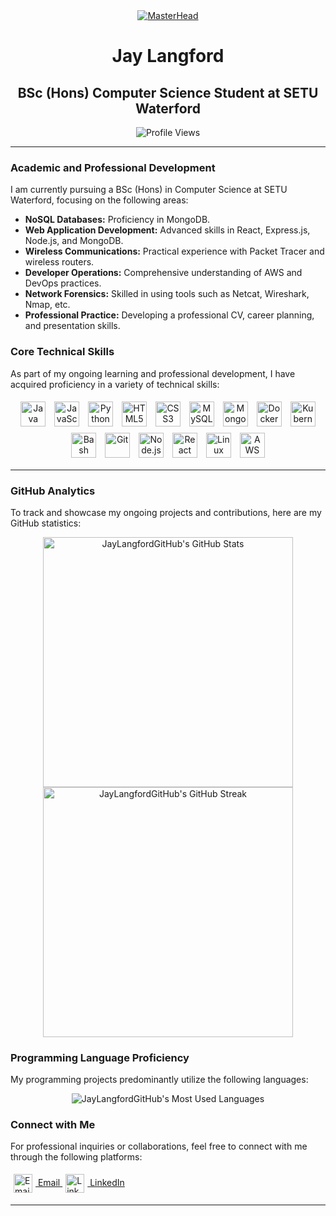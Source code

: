 <div align="center">
    <a href="https://github.com/JayLangfordGitHub">
        <img src="https://user-images.githubusercontent.com/67194519/173735367-b75edb3b-61ec-4323-a10f-5d98e1d7b97a.gif" alt="MasterHead">
    </a>
</div>

<h1 align="center">Jay Langford</h1>
<h2 align="center">BSc (Hons) Computer Science Student at SETU Waterford</h2>

<p align="center">
    <img src="https://komarev.com/ghpvc/?username=JayLangfordGitHub&label=Profile%20views&color=0e75b6&style=flat-square" alt="Profile Views">
</p>

---

### Academic and Professional Development
I am currently pursuing a BSc (Hons) in Computer Science at SETU Waterford, focusing on the following areas:
- **NoSQL Databases:** Proficiency in MongoDB.
- **Web Application Development:** Advanced skills in React, Express.js, Node.js, and MongoDB.
- **Wireless Communications:** Practical experience with Packet Tracer and wireless routers.
- **Developer Operations:** Comprehensive understanding of AWS and DevOps practices.
- **Network Forensics:** Skilled in using tools such as Netcat, Wireshark, Nmap, etc.
- **Professional Practice:** Developing a professional CV, career planning, and presentation skills.

### Core Technical Skills
As part of my ongoing learning and professional development, I have acquired proficiency in a variety of technical skills:

<div align="center">
    <!-- Icons of technical skills -->
    <img src="https://cdn.jsdelivr.net/gh/devicons/devicon/icons/java/java-original.svg" alt="Java" width="40" height="40" style="padding:5px;"/>
    <img src="https://cdn.jsdelivr.net/gh/devicons/devicon/icons/javascript/javascript-original.svg" alt="JavaScript" width="40" height="40" style="padding:5px;"/>
    <img src="https://cdn.jsdelivr.net/gh/devicons/devicon/icons/python/python-original.svg" alt="Python" width="40" height="40" style="padding:5px;"/>
    <img src="https://cdn.jsdelivr.net/gh/devicons/devicon/icons/html5/html5-original-wordmark.svg" alt="HTML5" width="40" height="40" style="padding:5px;"/>
    <img src="https://cdn.jsdelivr.net/gh/devicons/devicon/icons/css3/css3-original-wordmark.svg" alt="CSS3" width="40" height="40" style="padding:5px;"/>
    <img src="https://cdn.jsdelivr.net/gh/devicons/devicon/icons/mysql/mysql-original-wordmark.svg" alt="MySQL" width="40" height="40" style="padding:5px;"/>
    <img src="https://cdn.jsdelivr.net/gh/devicons/devicon/icons/mongodb/mongodb-original-wordmark.svg" alt="MongoDB" width="40" height="40" style="padding:5px;"/>
    <img src="https://cdn.jsdelivr.net/gh/devicons/devicon/icons/docker/docker-original-wordmark.svg" alt="Docker" width="40" height="40" style="padding:5px;"/>
    <img src="https://cdn.jsdelivr.net/gh/devicons/devicon/icons/kubernetes/kubernetes-plain-wordmark.svg" alt="Kubernetes" width="40" height="40" style="padding:5px;"/>
    <img src="https://cdn.jsdelivr.net/gh/devicons/devicon/icons/bash/bash-original.svg" alt="Bash" width="40" height="40" style="padding:5px;"/>
    <img src="https://cdn.jsdelivr.net/gh/devicons/devicon/icons/git/git-original-wordmark.svg" alt="Git" width="40" height="40" style="padding:5px;"/>
    <img src="https://cdn.jsdelivr.net/gh/devicons/devicon/icons/nodejs/nodejs-original-wordmark.svg" alt="Node.js" width="40" height="40" style="padding:5px;"/>
    <img src="https://cdn.jsdelivr.net/gh/devicons/devicon/icons/react/react-original-wordmark.svg" alt="React" width="40" height="40" style="padding:5px;"/>
    <img src="https://cdn.jsdelivr.net/gh/devicons/devicon/icons/linux/linux-original.svg" alt="Linux" width="40" height="40" style="padding:5px;"/>
    <img src="https://cdn.jsdelivr.net/gh/devicons/devicon/icons/amazonwebservices/amazonwebservices-original-wordmark.svg" alt="AWS" width="40" height="40" style="padding:5px;"/>
</div>

---

### GitHub Analytics
To track and showcase my ongoing projects and contributions, here are my GitHub statistics:

<div align="center">
    <img src="https://github-readme-stats.vercel.app/api?username=JayLangfordGitHub&show_icons=true&theme=radical" alt="JayLangfordGitHub's GitHub Stats" width="400" />
    <img src="https://github-readme-streak-stats.herokuapp.com/?user=JayLangfordGitHub&theme=radical" alt="JayLangfordGitHub's GitHub Streak" width="400" />
</div>

### Programming Language Proficiency
My programming projects predominantly utilize the following languages:

<div align="center">
    <img src="https://github-readme-stats.vercel.app/api/top-langs/?username=JayLangfordGitHub&layout=compact&theme=radical" alt="JayLangfordGitHub's Most Used Languages" />
</div>

### Connect with Me
For professional inquiries or collaborations, feel free to connect with me through the following platforms:

<div align="left">
    <a href="mailto:jaylangfordprf@gmail.com" target="blank">
        <img src="https://img.icons8.com/fluency/48/000000/gmail.png" alt="Email" height="30" style="vertical-align:middle; margin:5px"/> Email
    </a>
    <a href="https://www.linkedin.com/in/jay-e-langford" target="blank">
        <img src="https://img.icons8.com/fluency/48/000000/linkedin.png" alt="LinkedIn" height="30" style="vertical-align:middle; margin:5px"/> LinkedIn
    </a>
</div>

---
